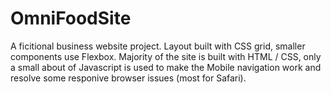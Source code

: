 # OmniFoodSite
A ficitional business website project.
Layout built with CSS grid, smaller components use Flexbox.
Majority of the site is built with HTML / CSS, only a small about of Javascript is used to make the Mobile navigation work and resolve some responive browser issues
(most for Safari).
